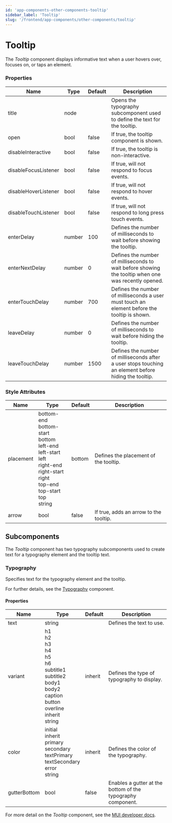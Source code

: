 ```yaml
---
id: 'app-components-other-components-tooltip'
sidebar_label: 'Tooltip'
slug: '/frontend/app-components/other-components/tooltip'
---
```


# Tooltip
The *Tooltip* component displays informative text when a user hovers over, focuses on, or taps an element.

### Properties
<table>
<thead>
<tr><th>Name</th><th>Type</th><th>Default</th><th>Description</th></tr>
</thead>
<tbody>
<tr><td>title</td><td>node</td><td></td><td>Opens the typography subcomponent used to define the text for the tooltip.</td></tr>
<tr><td>open</td><td>bool</td><td>false</td><td>If true, the tooltip component is shown.</td></tr>
<tr><td>disableInteractive</td><td>bool</td><td>false</td><td>If true, the tooltip is non-interactive.</td></tr>
<tr><td>disableFocusListener</td><td>bool</td><td>false</td><td>If true, will not respond to focus events.</td></tr>
<tr><td>disableHoverListener</td><td>bool</td><td>false</td><td>If true, will not respond to hover events.</td></tr>
<tr><td>disableTouchListener</td><td>bool</td><td>false</td><td>If true, will not respond to long press touch events.</td></tr>
<tr><td>enterDelay</td><td>number</td><td>100</td><td>Defines the number of milliseconds to wait before showing the tooltip.</td></tr>
<tr><td>enterNextDelay</td><td>number</td><td>0</td><td>Defines the number of milliseconds to wait before showing the tooltip when one was recently opened.</td></tr>
<tr><td>enterTouchDelay</td><td>number</td><td>700</td><td>Defines the number of milliseconds a user must touch an element before the tooltip is shown.</td></tr>
<tr><td>leaveDelay</td><td>number</td><td>0</td><td>Defines the number of milliseconds to wait before hiding the tooltip.</td></tr>
<tr><td>leaveTouchDelay</td><td>number</td><td>1500</td><td>Defines the number of milliseconds after a user stops touching an element before hiding the tooltip.</td></tr>
</tbody>
</table> 

### Style Attributes
<table>
<thead>
<tr><th>Name</th><th>Type</th><th>Default</th><th>Description</th></tr>
</thead>
<tbody>
<tr><td>placement</td><td>bottom-end<br/>bottom-start<br/>bottom<br/>left-end<br/>left-start<br/>left<br/>right-end<br/>right-start<br/>right<br/>top-end<br/>top-start<br/>top<br/>string</td><td>bottom</td><td>Defines the placement of the tooltip.</td></tr>
<tr><td>arrow</td><td>bool</td><td>false</td><td>If true, adds an arrow to the tooltip.</td></tr>
</tbody>
</table> 

## Subcomponents
The *Tooltip* component has two typography subcomponents used to create text for a typography element and the tooltip text.

### Typography
Specifies text for the typography element and the tooltip.

For further details, see the [Typography](./app-components-other-components-typography) component.

#### Properties
<table>
<thead>
<tr><th>Name</th><th>Type</th><th>Default</th><th>Description</th></tr>
</thead>
<tbody>
<tr><td>text</td><td>string</td><td></td><td>Defines the text to use.</td></tr>
<tr><td>variant</td><td>h1<br/>h2<br/>h3<br/>h4<br/>h5<br/>h6<br/>subtitle1<br/>subtitle2<br/>body1<br/>body2<br/>caption<br/>button<br/>overline<br/>inherit<br/>string</td><td>inherit</td><td>Defines the type of typography to display.</td></tr>
<tr><td>color</td><td>initial<br/>inherit<br/>primary<br/>secondary<br/>textPrimary<br/>textSecondary<br/>error<br/>string</td><td>inherit</td><td>Defines the color of the typography.</td></tr>
<tr><td>gutterBottom</td><td>bool</td><td>false</td><td>Enables a gutter at the bottom of the typography component.</td></tr>
</tbody>
</table>

For more detail on the *Tooltip* component, see the [MUI developer docs](https://mui.com/material-ui/api/tooltip/).



